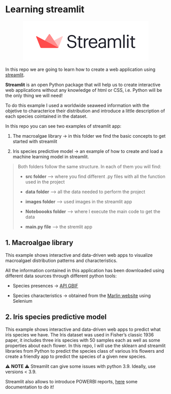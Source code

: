 # Learning streamlit

<p align="center">
  <img src="https://github.com/AnaAGG/stremlit_workshop/blob/main/Images/streamlit.png" />
</p>


In this repo we are going to learn how to create a web application using [streamlit](https://streamlit.io/). 

**Streamlit** is an open Python package that will help us to create interactive web applications without any knowledge of html or CSS, i.e. Python will be the only thing we will need!

To do this example I used a worldwide seaweed information with the objetive to characterice their distribution and introduce a little description of each species cointained in the dataset. 

In this repo you can see two examples of streamlit app: 

1. The macroalgae library -> in this folder we find the basic concepts to get started with streamlit
   
2. Iris species predictive model -> an example of how to create and load a machine learning model in streamlit. 
   
   
> Both folders follow the same structure. In each of them you will find:
   > - **src folder** --> where you find different .py files with all the function used in the project
   >
   > - **data folder** --> all the data needed to perform the project
   >
   > - **images folder** --> used images in the streamlit app
   >
   > - **Noteboooks folder** --> where I execute the main code to get the data
   >
   > - **main.py file** --> the stremlit app

## 1. Macroalgae library

This example shows interactive and data-driven web apps to visualize macroalgael distribution patterns and characteristics. 

All the information contained in this application has been downloaded using different data sources through different python tools:
   - Species presences -> [API GBIF](https://www.gbif.org/es/developer/summary)
  
   - Species characteristics -> obtained from the [Marlin website](https://www.marlin.ac.uk/species/detail/1487) using Selenium 


## 2. Iris species predictive model

This example shows interactive and data-driven web apps to predict what iris species we have. The Iris dataset was used in Fisher’s classic 1936 paper, it includes three iris species with 50 samples each as well as some properties about each flower. In this repo, I will use the sklearn and streamlit libraries from Python to predict the species class of various Iris flowers and create a friendly app to predict the species of a given new species. 



 ⚠️ **NOTE** ⚠️ Streamlit can give some issues with python 3.9. Ideally, use versions < 3.9.


Streamlit also allows to introduce POWERBI reports, [here](https://analyticsindiamag.com/embedding-powerbi-dashboard-in-a-streamlit-web-app-deploying-on-heroku/) some documentation to do it!
